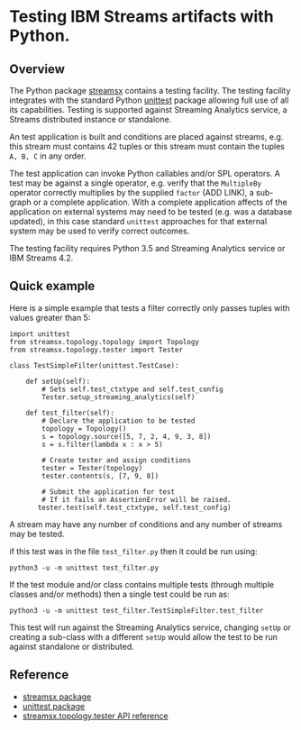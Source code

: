 # Testing IBM Streams artifacts with Python.
## Overview
The Python package [streamsx](https://pypi.python.org/pypi/streamsx) contains a testing facility. The testing facility integrates with the standard Python [unittest](https://docs.python.org/3.5/library/unittest.html) package allowing full use of all its capabilities. Testing is supported against Streaming Analytics service, a Streams distributed instance or standalone.

An test application is built and conditions are placed against streams, e.g. this stream must contains 42 tuples or this stream must contain the tuples `A, B, C` in any order.

The test application can invoke Python callables and/or SPL operators. A test may be against a single operator, e.g. verify that the `MultipleBy` operator correctly multiplies by the supplied `factor` (ADD LINK), a sub-graph or a complete application. With a complete application affects of the application on external systems may need to be tested (e.g. was a database updated), in this case standard `unittest` approaches for that external system may be used to verify correct outcomes.

The testing facility requires Python 3.5 and Streaming Analytics service or IBM Streams 4.2.
## Quick example
Here is a simple example that tests a filter correctly only passes tuples with values greater than 5:

```
import unittest
from streamsx.topology.topology import Topology
from streamsx.topology.tester import Tester

class TestSimpleFilter(unittest.TestCase):

    def setUp(self):
        # Sets self.test_ctxtype and self.test_config
        Tester.setup_streaming_analytics(self)

    def test_filter(self):
        # Declare the application to be tested
        topology = Topology()
        s = topology.source([5, 7, 2, 4, 9, 3, 8])
        s = s.filter(lambda x : x > 5)

        # Create tester and assign conditions
        tester = Tester(topology)
        tester.contents(s, [7, 9, 8])

        # Submit the application for test
        # If it fails an AssertionError will be raised.
       tester.test(self.test_ctxtype, self.test_config)
```
A stream may have any number of conditions and any number of streams may be tested.

if this test was in the file `test_filter.py` then it could be run using:
```
python3 -u -m unittest test_filter.py
```
If the test module and/or class contains multiple tests (through multiple classes and/or methods) then a single test could be run as:
```
python3 -u -m unittest test_filter.TestSimpleFilter.test_filter
```

This test will run against the Streaming Analytics service, changing `setUp` or creating a sub-class with a different `setUp` would allow the test to be run against standalone or distributed.
## Reference
* [streamsx package](https://pypi.python.org/pypi/streamsx)
* [unittest package](https://docs.python.org/3.5/library/unittest.html) 
* [streamsx.topology.tester API reference](http://ibmstreams.github.io/streamsx.topology/doc/releases/latest/pythondoc/streamsx.topology.tester.html)
